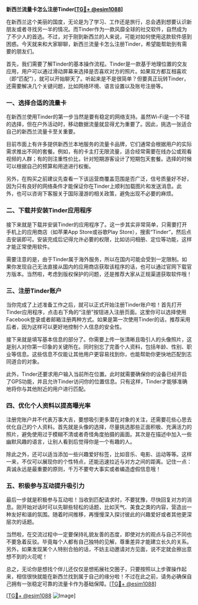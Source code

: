**新西兰流量卡怎么注册Tinder[[TG💪+ @esim1088](https://t.me/s/esim1088)]**

在新西兰这个美丽的国度，无论是为了学习、工作还是旅行，总会遇到想要认识新朋友或者寻找另一半的情况。而Tinder作为一款风靡全球的社交软件，自然成为了不少人的首选。不过，对于刚到新西兰的人来说，可能对如何使用这款软件感到困惑。今天就来和大家聊聊，新西兰流量卡怎么注册Tinder，希望能帮助到有需要的朋友们。

首先，我们需要了解Tinder的基本操作流程。Tinder是一款基于地理位置的交友应用，用户可以通过滑动屏幕来选择是否喜欢对方的照片。如果双方都互相喜欢（即“匹配”），就可以开始聊天了。听起来是不是很简单？但要真正玩转Tinder，还需要解决几个关键问题，比如网络环境、语言设置以及账号注册等。

### 一、选择合适的流量卡

在新西兰使用Tinder的第一步当然是要有稳定的网络支持。虽然Wi-Fi是一个不错的选择，但在户外活动时，移动数据流量就显得尤为重要了。因此，挑选一张适合自己的新西兰流量卡至关重要。

目前市面上有许多提供新西兰本地服务的流量卡品牌，它们通常会根据用户的实际需求推出不同的套餐。例如，有的卡主打无限流量，适合经常需要在线办公或观看视频的人群；有的则注重性价比，针对短期游客设计了短期包天套餐。选择的时候可以根据自己的预算和用途进行权衡。

另外，在购买之前建议先查看一下该运营商覆盖范围是否广泛，信号质量好不好，因为只有良好的网络条件才能保证你在Tinder上顺利加载图片和发送消息。此外，也可以咨询下客服关于国际漫游的相关政策，避免出现不必要的麻烦。

### 二、下载并安装Tinder应用程序

接下来就是下载并安装Tinder的应用程序了。这一步其实非常简单，只需要打开手机上的应用商店（如苹果App Store或谷歌Play Store），搜索“Tinder”，然后点击安装即可。安装完成后记得允许必要的权限，比如访问相册、定位等功能，这样才能正常使用软件。

需要注意的是，由于Tinder属于海外服务，所以在国内可能会受到一定限制。如果你发现自己无法直接从国内的应用商店获取该程序的话，也可以通过官网下载官方版本。当然啦，考虑到版权保护的问题，还是推荐大家从正规渠道获取软件哦！

### 三、注册Tinder账户

当你完成了上述准备工作之后，就可以正式开始注册Tinder账户啦！首先打开Tinder应用程序，点击右下角的“注册”按钮进入注册页面。这里你可以选择使用Facebook登录或者邮箱注册两种方式。如果是第一次使用Tinder的话，推荐采用后者，因为这样可以更好地控制个人信息的安全性。

接下来就是填写基本信息的部分了。你需要上传一张清晰且吸引人的头像照片，这是别人对你第一印象的关键所在。同时别忘了完善个人资料，包括年龄、性别、职业等信息。这些信息不仅能让其他用户更容易找到你，也能帮助你更快地匹配到志同道合的对象。

此外，Tinder还要求用户输入当前所在位置。此时就需要确保你的设备已经开启了GPS功能，并且允许Tinder访问你的位置信息。只有这样，Tinder才能够准确地将你与其他附近的用户进行匹配。

### 四、优化个人资料以提高曝光率

注册完账户并不代表万事大吉，要想吸引更多潜在对象的关注，还需要花些心思去优化自己的个人资料。首先就是头像的选择，尽量挑选那些正面积极、充满活力的照片，避免使用过于模糊不清或者奇怪角度拍摄的画面。其次是在描述中加入一些幽默风趣的语言，让别人看到后觉得你是一个有趣的人。

除此之外，还可以适当添加一些兴趣爱好标签，比如音乐、电影、运动等等。这样一来，不仅可以展现你的个性特点，还能迅速拉近与对方之间的距离。记住一点：真诚永远是最重要的原则，千万不要夸大事实或者编造虚假信息哦！

### 五、积极参与互动提升吸引力

最后一步就是积极参与互动啦！当收到匹配请求时，不要犹豫，尽快回复对方的消息。刚开始对话时可以先聊些轻松的话题，比如天气、美食之类的内容，营造出一种友好和谐的氛围。随着时间推移，再慢慢深入探讨彼此的兴趣爱好或者其他更深层次的话题。

当然啦，在交流过程中一定要保持礼貌友善的态度，即使对方的观点与自己不同也不要急着反驳。毕竟每个人都有自己独特的见解，尊重差异才能建立长久的关系。另外，如果发现某个人特别合拍的话，不妨主动邀请对方见面，说不定就会擦出意想不到的火花呢！

总之，无论你是想找个伴儿还仅仅是想拓展社交圈子，只要按照以上步骤操作起来，相信很快就能在新西兰找到属于自己的缘分啦！不过在此之前，请务必确保自己拥有一张稳定可靠的流量卡作为基础保障。[[TG💪+ @esim1088](https://t.me/s/esim1088)]

[[TG💪+ @esim1088](https://t.me/s/esim1088) ![Image](https://i.postimg.cc/4NQfJmqS/Snipaste-2025-05-13-00-14-12.png)]